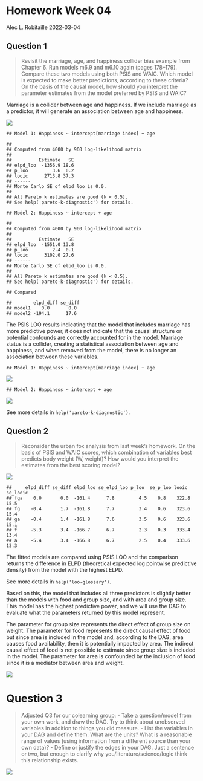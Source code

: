 Homework Week 04
================
Alec L. Robitaille
2022-03-04

## Question 1

> Revisit the marriage, age, and happiness collider bias example from
> Chapter 6. Run models m6.9 and m6.10 again (pages 178–179). Compare
> these two models using both PSIS and WAIC. Which model is expected to
> make better predictions, according to these criteria? On the basis of
> the causal model, how should you interpret the parameter estimates
> from the model preferred by PSIS and WAIC?

Marriage is a collider between age and happiness. If we include marriage
as a predictor, it will generate an association between age and
happiness.

![](../graphics/homework/h04_q01_dag-1.png)<!-- -->

    ## Model 1: Happiness ~ intercept[marriage index] + age

    ## 
    ## Computed from 4000 by 960 log-likelihood matrix
    ## 
    ##          Estimate   SE
    ## elpd_loo  -1356.9 18.6
    ## p_loo         3.6  0.2
    ## looic      2713.8 37.3
    ## ------
    ## Monte Carlo SE of elpd_loo is 0.0.
    ## 
    ## All Pareto k estimates are good (k < 0.5).
    ## See help('pareto-k-diagnostic') for details.

    ## Model 2: Happiness ~ intercept + age

    ## 
    ## Computed from 4000 by 960 log-likelihood matrix
    ## 
    ##          Estimate   SE
    ## elpd_loo  -1551.0 13.8
    ## p_loo         2.4  0.1
    ## looic      3102.0 27.6
    ## ------
    ## Monte Carlo SE of elpd_loo is 0.0.
    ## 
    ## All Pareto k estimates are good (k < 0.5).
    ## See help('pareto-k-diagnostic') for details.

    ## Compared

    ##        elpd_diff se_diff
    ## model1    0.0       0.0 
    ## model2 -194.1      17.6

The PSIS LOO results indicating that the model that includes marriage
has more predictive power, it does not indicate that the causal
structure or potential confounds are correctly accounted for in the
model. Marriage status is a collider, creating a statistical association
between age and happiness, and when removed from the model, there is no
longer an association between these variables.

    ## Model 1: Happiness ~ intercept[marriage index] + age

![](../graphics/homework/h04_q01_params-1.png)<!-- -->

    ## Model 2: Happiness ~ intercept + age

![](../graphics/homework/h04_q01_params-2.png)<!-- -->

See more details in `help('pareto-k-diagnostic')`.

## Question 2

> Reconsider the urban fox analysis from last week’s homework. On the
> basis of PSIS and WAIC scores, which combination of variables best
> predicts body weight (W, weight)? How would you interpret the
> estimates from the best scoring model?

![](../graphics/homework/dot_h03_q02.png)

    ##     elpd_diff se_diff elpd_loo se_elpd_loo p_loo  se_p_loo looic  se_looic
    ## fga    0.0       0.0  -161.4      7.8         4.5    0.8    322.8   15.5  
    ## fg    -0.4       1.7  -161.8      7.7         3.4    0.6    323.6   15.4  
    ## ga    -0.4       1.4  -161.8      7.6         3.5    0.6    323.6   15.1  
    ## f     -5.3       3.4  -166.7      6.7         2.3    0.3    333.4   13.4  
    ## a     -5.4       3.4  -166.8      6.7         2.5    0.4    333.6   13.3

The fitted models are compared using PSIS LOO and the comparison returns
the difference in ELPD (theoretical expected log pointwise predictive
density) from the model with the highest ELPD.

See more details in `help('loo-glossary')`.

Based on this, the model that includes all three predictors is slightly
better than the models with food and group size, and with area and group
size. This model has the highest predictive power, and we will use the
DAG to evaluate what the parameters returned by this model represent.

The parameter for group size represents the direct effect of group size
on weight. The parameter for food represents the direct causal effect of
food but since area is included in the model and, according to the DAG,
area causes food availability, then it is potentially impacted by area.
The indirect causal effect of food is not possible to estimate since
group size is included in the model. The parameter for area is
confounded by the inclusion of food since it is a mediator between area
and weight.

![](../graphics/homework/h04_q02_params-1.png)<!-- -->

# Question 3

> Adjusted Q3 for our colearning group: - Take a question/model from
> your own work, and draw the DAG. Try to think about unobserved
> variables in addition to things you did measure. - List the variables
> in your DAG and define them. What are the units? What is a reasonable
> range of values (using information from a different source than your
> own data)? - Define or justify the edges in your DAG. Just a sentence
> or two, but enough to clarify why you/literature/science/logic think
> this relationship exists.

![](../graphics/homework/h04_q03_dag-1.png)<!-- -->
